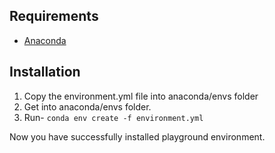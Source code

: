 ## Requirements
* [Anaconda](https://www.continuum.io/downloads)

## Installation
1. Copy the environment.yml file into anaconda/envs folder
2. Get into anaconda/envs folder.
3. Run- `conda env create -f environment.yml`

Now you have successfully installed playground environment.
